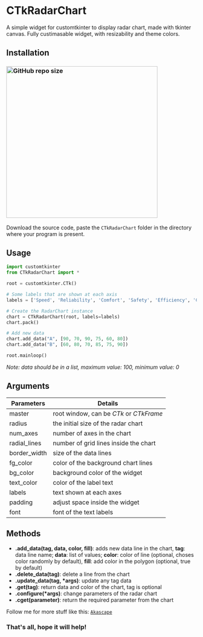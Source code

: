 # CTkRadarChart
A simple widget for customtkinter to display radar chart, made with tkinter canvas. Fully custimasable widget, with resizability and theme colors.

## Installation
### [<img alt="GitHub repo size" src="https://img.shields.io/github/repo-size/Akascape/CTkRadarChart?&color=white&label=Download%20Source%20Code&logo=Python&logoColor=yellow&style=for-the-badge"  width="400">](https://github.com/Akascape/CTkRadarChart/archive/refs/heads/main.zip)

Download the source code, paste the `CTkRadarChart` folder in the directory where your program is present.

## Usage
```python
import customtkinter
from CTkRadarChart import *

root = customtkinter.CTk()

# Some labels that are shown at each axis
labels = ['Speed', 'Reliability', 'Comfort', 'Safety', 'Efficiency', 'Capacity']

# Create the RadarChart instance
chart = CTkRadarChart(root, labels=labels)
chart.pack()

# Add new data
chart.add_data("A", [90, 70, 90, 75, 60, 80])
chart.add_data("B", [60, 80, 70, 85, 75, 90])

root.mainloop()
```

_Note: data should be in a list, maximum value: 100, minimum value: 0_

## Arguments
| Parameters | Details |
|--------|----------|
| master	| root window, can be _CTk_ or _CTkFrame_|
| radius | the initial size of the radar chart |
| num_axes | number of axes in the chart |
| radial_lines | number of grid lines inside the chart |
| border_width | size of the data lines |
| fg_color | color of the background chart lines |
| bg_color | background color of the widget |
| text_color | color of the label text |
| labels | text shown at each axes |
| padding | adjust space inside the widget |
| font | font of the text labels |

## Methods
- **.add_data(tag, data, color, fill)**: adds new data line in the chart, **tag**: data line name; **data**: list of values; **color**: color of line (optional, choses color randomly by default), **fill**: add color in the polygon (optional, true by default)
- **.delete_data(tag)**: delete a line from the chart
- **.update_data(tag, *args)**: update any tag data
- **.get(tag)**: return data and color of the chart, tag is optional
- **.configure(*args)**: change parameters of the radar chart
- **.cget(parameter)**: return the required parameter from the chart

Follow me for more stuff like this: [`Akascape`](https://github.com/Akascape/)
### That's all, hope it will help!
